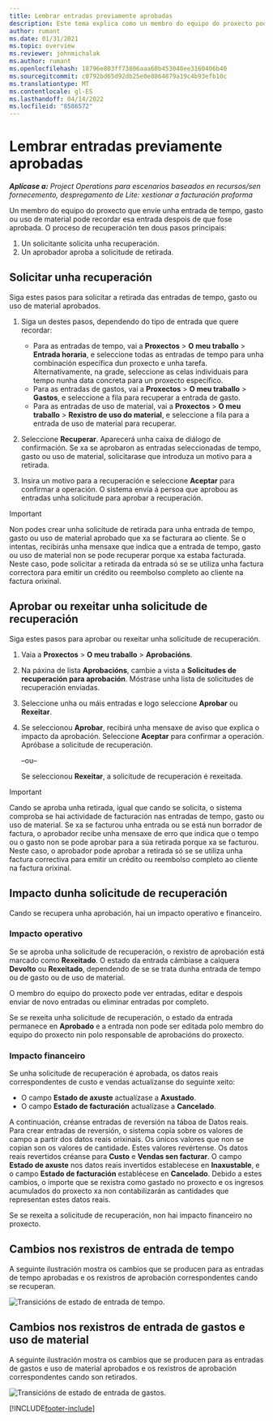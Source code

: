 ```yaml
---
title: Lembrar entradas previamente aprobadas
description: Este tema explica como un membro do equipo do proxecto pode solicitar a retirada dos rexistros de tempo, gastos e uso de material enviados e aprobados previamente, e como un xestor de proxecto pode aprobar ou rexeitar solicitudes de retirada.
author: rumant
ms.date: 01/31/2021
ms.topic: overview
ms.reviewer: johnmichalak
ms.author: rumant
ms.openlocfilehash: 18796e803ff73806aaa60b453048ee3160406b40
ms.sourcegitcommit: c0792bd65d92db25e0e8864879a19c4b93efb10c
ms.translationtype: MT
ms.contentlocale: gl-ES
ms.lasthandoff: 04/14/2022
ms.locfileid: "8586572"
---
```

# <a name="recall-previously-approved-entries"></a>Lembrar entradas previamente aprobadas

_**Aplícase a:** Project Operations para escenarios baseados en recursos/sen fornecemento, despregamento de Lite: xestionar a facturación proforma_

Un membro do equipo do proxecto que envíe unha entrada de tempo, gasto ou uso de material pode recordar esa entrada despois de que fose aprobada. O proceso de recuperación ten dous pasos principais:

1. Un solicitante solicita unha recuperación.
2. Un aprobador aproba a solicitude de retirada.

## <a name="request-a-recall"></a>Solicitar unha recuperación

Siga estes pasos para solicitar a retirada das entradas de tempo, gasto ou uso de material aprobados.

1. Siga un destes pasos, dependendo do tipo de entrada que quere recordar:

    - Para as entradas de tempo, vai a **Proxectos** \> **O meu traballo** \> **Entrada horaria**, e seleccione todas as entradas de tempo para unha combinación específica dun proxecto e unha tarefa. Alternativamente, na grade, seleccione as celas individuais para tempo nunha data concreta para un proxecto específico.
    - Para as entradas de gastos, vai a **Proxectos** \> **O meu traballo** \> **Gastos**, e seleccione a fila para recuperar a entrada de gasto.
    - Para as entradas de uso de material, vai a **Proxectos** \> **O meu traballo** \> **Rexistro de uso do material**, e seleccione a fila para a entrada de uso de material para recuperar.

2. Seleccione **Recuperar**. Aparecerá unha caixa de diálogo de confirmación. Se xa se aprobaron as entradas seleccionadas de tempo, gasto ou uso de material, solicitarase que introduza un motivo para a retirada.
3. Insira un motivo para a recuperación e seleccione **Aceptar** para confirmar a operación. O sistema envía á persoa que aprobou as entradas unha solicitude para aprobar a recuperación.

> [!IMPORTANT]
> Non podes crear unha solicitude de retirada para unha entrada de tempo, gasto ou uso de material aprobado que xa se facturara ao cliente. Se o intentas, recibirás unha mensaxe que indica que a entrada de tempo, gasto ou uso de material non se pode recuperar porque xa estaba facturada. Neste caso, pode solicitar a retirada da entrada só se se utiliza unha factura correctora para emitir un crédito ou reembolso completo ao cliente na factura orixinal.

## <a name="approve-or-reject-a-recall-request"></a>Aprobar ou rexeitar unha solicitude de recuperación

Siga estes pasos para aprobar ou rexeitar unha solicitude de recuperación.

1. Vaia a **Proxectos** \> **O meu traballo** \> **Aprobacións**.
2. Na páxina de lista **Aprobacións**, cambie a vista a **Solicitudes de recuperación para aprobación**. Móstrase unha lista de solicitudes de recuperación enviadas.
3. Seleccione unha ou máis entradas e logo seleccione **Aprobar** ou **Rexeitar**.
4. Se seleccionou **Aprobar**, recibirá unha mensaxe de aviso que explica o impacto da aprobación. Seleccione **Aceptar** para confirmar a operación. Apróbase a solicitude de recuperación.

    –ou–

    Se seleccionou **Rexeitar**, a solicitude de recuperación é rexeitada.

> [!IMPORTANT]
> Cando se aproba unha retirada, igual que cando se solicita, o sistema comproba se hai actividade de facturación nas entradas de tempo, gasto ou uso de material. Se xa se facturou unha entrada ou se está nun borrador de factura, o aprobador recibe unha mensaxe de erro que indica que o tempo ou o gasto non se pode aprobar para a súa retirada porque xa se facturou. Neste caso, o aprobador pode aprobar a retirada só se se utiliza unha factura correctiva para emitir un crédito ou reembolso completo ao cliente na factura orixinal.

## <a name="impact-of-a-recall-request"></a>Impacto dunha solicitude de recuperación

Cando se recupera unha aprobación, hai un impacto operativo e financeiro.

### <a name="operational-impact"></a>Impacto operativo

Se se aproba unha solicitude de recuperación, o rexistro de aprobación está marcado como **Rexeitado**. O estado da entrada cámbiase a calquera **Devolto** ou **Rexeitado**, dependendo de se se trata dunha entrada de tempo ou de gasto ou de uso de material.

O membro do equipo do proxecto pode ver entradas, editar e despois enviar de novo entradas ou eliminar entradas por completo.

Se se rexeita unha solicitude de recuperación, o estado da entrada permanece en **Aprobado** e a entrada non pode ser editada polo membro do equipo do proxecto nin polo responsable de aprobacións do proxecto.

### <a name="financial-impact"></a>Impacto financeiro

Se unha solicitude de recuperación é aprobada, os datos reais correspondentes de custo e vendas actualízanse do seguinte xeito:

- O campo **Estado de axuste** actualízase a **Axustado**.
- O campo **Estado de facturación** actualízase a **Cancelado**.

A continuación, créanse entradas de reversión na táboa de Datos reais. Para crear entradas de reversión, o sistema copia sobre os valores de campo a partir dos datos reais orixinais. Os únicos valores que non se copian son os valores de cantidade. Estes valores revértense. Os datos reais revertidos créanse para **Custo** e **Vendas sen facturar**. O campo **Estado de axuste** nos datos reais invertidos establecese en **Inaxustable**, e o campo **Estado de facturación** establécese en **Cancelado**. Debido a estes cambios, o importe que se rexistra como gastado no proxecto e os ingresos acumulados do proxecto xa non contabilizarán as cantidades que representan estes datos reais.

Se se rexeita a solicitude de recuperación, non hai impacto financeiro no proxecto.

## <a name="changes-to-time-entry-records"></a>Cambios nos rexistros de entrada de tempo

A seguinte ilustración mostra os cambios que se producen para as entradas de tempo aprobadas e os rexistros de aprobación correspondentes cando se recuperan.

![Transicións de estado de entrada de tempo.](media/TimeEntryStateTransitions.png)

## <a name="changes-to-expense-and-material-usage-entry-records"></a>Cambios nos rexistros de entrada de gastos e uso de material

A seguinte ilustración mostra os cambios que se producen para as entradas de gastos e uso de material aprobados e os rexistros de aprobación correspondentes cando son retirados.

![Transicións de estado de entrada de gastos.](media/ExpenseEntryStateTransitions.png)

[!INCLUDE[footer-include](../includes/footer-banner.md)]
